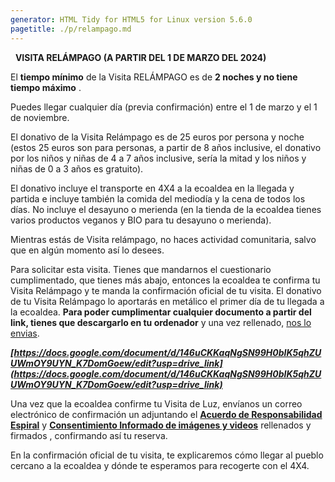 ```yaml
---
generator: HTML Tidy for HTML5 for Linux version 5.6.0
pagetitle: ./p/relampago.md
---
```


  **VISITA RELÁMPAGO (A PARTIR DEL 1 DE MARZO DEL 2024)**

El **tiempo mínimo** de la Visita RELÁMPAGO es de **2 noches y no tiene
tiempo máximo** .

Puedes llegar cualquier día (previa confirmación) entre el 1 de marzo y
el 1 de noviembre.

El donativo de la Visita Relámpago es de 25 euros por persona y noche
(estos 25 euros son para personas, a partir de 8 años inclusive, el
donativo por los niños y niñas de 4 a 7 años inclusive, sería la mitad y
los niños y niñas de 0 a 3 años es gratuito).

El donativo incluye el transporte en 4X4 a la ecoaldea en la llegada y
partida e incluye también la comida del mediodía y la cena de todos los
días. No incluye el desayuno o merienda (en la tienda de la ecoaldea
tienes varios productos veganos y BIO para tu desayuno o merienda).

Mientras estás de Visita relámpago, no haces actividad comunitaria,
salvo que en algún momento así lo desees.

Para solicitar esta visita. Tienes que mandarnos el cuestionario
cumplimentado, que tienes más abajo, entonces la ecoaldea te confirma tu
Visita Relámpago y te manda la confirmación oficial de tu visita. El
donativo de tu Visita Relámpago lo aportarás en metálico el primer día
de tu llegada a la ecoaldea. **Para poder cumplimentar cualquier
documento a partir del link, tienes que descargarlo en tu ordenador** y
una vez rellenado, [nos lo envias][contacto].

***[https://docs.google.com/document/d/146uCKKaqNgSN99H0bIK5qhZUUWmOY9UYN_K7DomGoew/edit?usp=drive_link](https://docs.google.com/document/d/146uCKKaqNgSN99H0bIK5qhZUUWmOY9UYN_K7DomGoew/edit?usp=drive_link)***

Una vez que la ecoaldea confirme tu Visita de Luz, envíanos un correo
electrónico de confirmación un adjuntando el [**Acuerdo de
Responsabilidad
Espiral**](https://docs.google.com/document/d/1LHb7SVDQ-M8FmAcnYgnzMvlfKPGFha1n-uw4Rqkf8cM/edit?usp=drive_link)
y [**Consentimiento Informado de imágenes y
videos**](https://docs.google.com/document/d/1C5pqcvrZBbvqaVWchEwn3Wk5DST300HS5YZm8GarfFQ/edit?usp=drive_link)
rellenados y firmados , confirmando así tu reserva.

En la confirmación oficial de tu visita, te explicaremos cómo llegar al
pueblo cercano a la ecoaldea y dónde te esperamos para recogerte con el
4X4.

[contacto]: ../contacto.md
